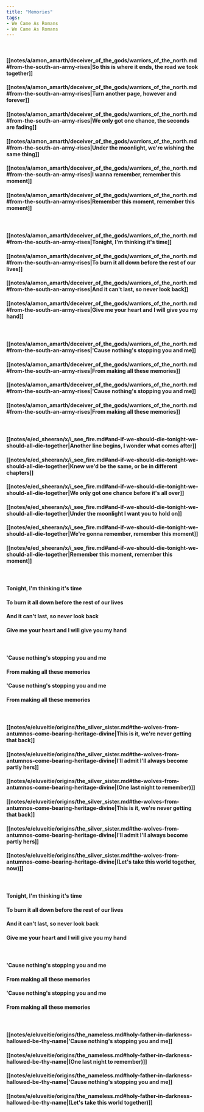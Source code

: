 ```yaml
---
title: "Memories"
tags:
- We Came As Romans
- We Came As Romans
---
```

&nbsp;
#### [[notes/a/amon_amarth/deceiver_of_the_gods/warriors_of_the_north.md#from-the-south-an-army-rises|So this is where it ends, the road we took together]]
#### [[notes/a/amon_amarth/deceiver_of_the_gods/warriors_of_the_north.md#from-the-south-an-army-rises|Turn another page, however and forever]]
#### [[notes/a/amon_amarth/deceiver_of_the_gods/warriors_of_the_north.md#from-the-south-an-army-rises|We only got one chance, the seconds are fading]]
#### [[notes/a/amon_amarth/deceiver_of_the_gods/warriors_of_the_north.md#from-the-south-an-army-rises|Under the moonlight, we're wishing the same thing]]
#### [[notes/a/amon_amarth/deceiver_of_the_gods/warriors_of_the_north.md#from-the-south-an-army-rises|I wanna remember, remember this moment]]
#### [[notes/a/amon_amarth/deceiver_of_the_gods/warriors_of_the_north.md#from-the-south-an-army-rises|Remember this moment, remember this moment]]
&nbsp;
#### [[notes/a/amon_amarth/deceiver_of_the_gods/warriors_of_the_north.md#from-the-south-an-army-rises|Tonight, I'm thinking it's time]]
#### [[notes/a/amon_amarth/deceiver_of_the_gods/warriors_of_the_north.md#from-the-south-an-army-rises|To burn it all down before the rest of our lives]]
#### [[notes/a/amon_amarth/deceiver_of_the_gods/warriors_of_the_north.md#from-the-south-an-army-rises|And it can't last, so never look back]]
#### [[notes/a/amon_amarth/deceiver_of_the_gods/warriors_of_the_north.md#from-the-south-an-army-rises|Give me your heart and I will give you my hand]]
&nbsp;
#### [[notes/a/amon_amarth/deceiver_of_the_gods/warriors_of_the_north.md#from-the-south-an-army-rises|'Cause nothing's stopping you and me]]
#### [[notes/a/amon_amarth/deceiver_of_the_gods/warriors_of_the_north.md#from-the-south-an-army-rises|From making all these memories]]
#### [[notes/a/amon_amarth/deceiver_of_the_gods/warriors_of_the_north.md#from-the-south-an-army-rises|'Cause nothing's stopping you and me]]
#### [[notes/a/amon_amarth/deceiver_of_the_gods/warriors_of_the_north.md#from-the-south-an-army-rises|From making all these memories]]
&nbsp;
#### [[notes/e/ed_sheeran/x/i_see_fire.md#and-if-we-should-die-tonight-we-should-all-die-together|Another line begins, I wonder what comes after]]
#### [[notes/e/ed_sheeran/x/i_see_fire.md#and-if-we-should-die-tonight-we-should-all-die-together|Knew we'd be the same, or be in different chapters]]
#### [[notes/e/ed_sheeran/x/i_see_fire.md#and-if-we-should-die-tonight-we-should-all-die-together|We only got one chance before it's all over]]
#### [[notes/e/ed_sheeran/x/i_see_fire.md#and-if-we-should-die-tonight-we-should-all-die-together|Under the moonlight I want you to hold on]]
#### [[notes/e/ed_sheeran/x/i_see_fire.md#and-if-we-should-die-tonight-we-should-all-die-together|We're gonna remember, remember this moment]]
#### [[notes/e/ed_sheeran/x/i_see_fire.md#and-if-we-should-die-tonight-we-should-all-die-together|Remember this moment, remember this moment]]
&nbsp;
#### Tonight, I'm thinking it's time
#### To burn it all down before the rest of our lives
#### And it can't last, so never look back
#### Give me your heart and I will give you my hand
&nbsp;
#### 'Cause nothing's stopping you and me
#### From making all these memories
#### 'Cause nothing's stopping you and me
#### From making all these memories
&nbsp;
#### [[notes/e/eluveitie/origins/the_silver_sister.md#the-wolves-from-antumnos-come-bearing-heritage-divine|This is it, we're never getting that back]]
#### [[notes/e/eluveitie/origins/the_silver_sister.md#the-wolves-from-antumnos-come-bearing-heritage-divine|I'll admit I'll always become partly hers]]
#### [[notes/e/eluveitie/origins/the_silver_sister.md#the-wolves-from-antumnos-come-bearing-heritage-divine|(One last night to remember)]]
#### [[notes/e/eluveitie/origins/the_silver_sister.md#the-wolves-from-antumnos-come-bearing-heritage-divine|This is it, we're never getting that back]]
#### [[notes/e/eluveitie/origins/the_silver_sister.md#the-wolves-from-antumnos-come-bearing-heritage-divine|I'll admit I'll always become partly hers]]
#### [[notes/e/eluveitie/origins/the_silver_sister.md#the-wolves-from-antumnos-come-bearing-heritage-divine|(Let's take this world together, now)]]
&nbsp;
#### Tonight, I'm thinking it's time
#### To burn it all down before the rest of our lives
#### And it can't last, so never look back
#### Give me your heart and I will give you my hand
&nbsp;
#### 'Cause nothing's stopping you and me
#### From making all these memories
#### 'Cause nothing's stopping you and me
#### From making all these memories
&nbsp;
#### [[notes/e/eluveitie/origins/the_nameless.md#holy-father-in-darkness-hallowed-be-thy-name|'Cause nothing's stopping you and me]]
#### [[notes/e/eluveitie/origins/the_nameless.md#holy-father-in-darkness-hallowed-be-thy-name|(One last night to remember)]]
#### [[notes/e/eluveitie/origins/the_nameless.md#holy-father-in-darkness-hallowed-be-thy-name|'Cause nothing's stopping you and me]]
#### [[notes/e/eluveitie/origins/the_nameless.md#holy-father-in-darkness-hallowed-be-thy-name|(Let's take this world together)]]

